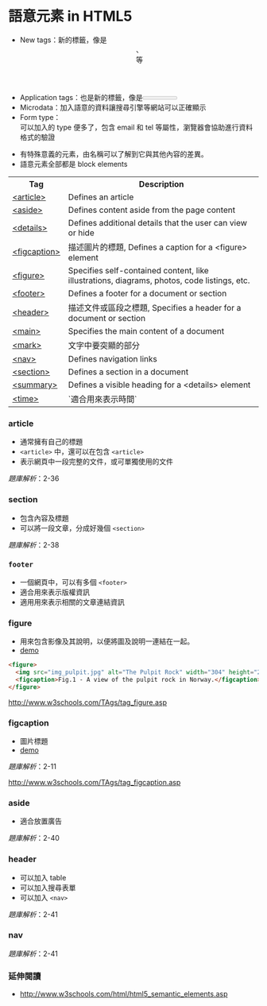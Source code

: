 # 語意元素 in HTML5

* New tags：新的標籤，像是<header>、<section> 等
* Application tags：也是新的標籤，像是<meter>、<progress> 等
* Microdata：加入語意的資料讓搜尋引擎等網站可以正確顯示
* Form type：<form> 可以加入的 type 便多了，包含 email 和 tel 等屬性，瀏覽器會協助進行資料格式的驗證
* 有特殊意義的元素，由名稱可以了解到它與其他內容的差異。
* 語意元素全部都是 block elements

<table>
<tbody><tr>
<th style="width:20%">Tag</th>
<th>Description</th>
</tr>
<tr>
<td><a href="http://www.w3schools.com/tags/tag_article.asp">&lt;article&gt;</a></td>
<td>Defines an article</td>
</tr>
<tr>
<td><a href="http://www.w3schools.com/tags/tag_aside.asp">&lt;aside&gt;</a></td>
<td>Defines content aside from the page content</td>
</tr>
<tr>
<td><a href="http://www.w3schools.com/tags/tag_details.asp">&lt;details&gt;</a></td>
<td>Defines additional details that the user can view or hide</td>
</tr>
<tr>
<td><a href="http://www.w3schools.com/tags/tag_figcaption.asp">&lt;figcaption&gt;</a></td>
<td>描述圖片的標題, Defines a caption for a &lt;figure&gt; element</td>
</tr>
<tr>
<td><a href="http://www.w3schools.com/tags/tag_figure.asp">&lt;figure&gt;</a></td>
<td>Specifies self-contained content, like illustrations, diagrams, photos, code
listings, etc.</td>
</tr>
<tr>
<td><a href="http://www.w3schools.com/tags/tag_footer.asp">&lt;footer&gt;</a></td>
<td>Defines a footer for a document or section</td>
</tr>
<tr>
<td><a href=http://www.w3schools.com"/tags/tag_header.asp">&lt;header&gt;</a></td>
<td>描述文件或區段之標題, Specifies a header for a document or section</td>
</tr>
<tr>
<td><a href="http://www.w3schools.com/tags/tag_main.asp">&lt;main&gt;</a></td>
<td>Specifies the main content of a document</td>
</tr>
<tr>
<td><a href="http://www.w3schools.com/tags/tag_mark.asp">&lt;mark&gt;</a></td>
<td>文字中要突顯的部分</td>
</tr>
<tr>
<td><a href="http://www.w3schools.com/tags/tag_nav.asp">&lt;nav&gt;</a></td>
<td>Defines navigation links</td>
</tr>
<tr>
<td><a href="http://www.w3schools.com/tags/tag_section.asp">&lt;section&gt;</a></td>
<td>Defines a section in a document</td>
</tr>
<tr>
<td><a href="http://www.w3schools.com/tags/tag_summary.asp">&lt;summary&gt;</a></td>
<td>Defines a visible heading for a &lt;details&gt; element</td>
</tr>
<tr>
<td><a href="http://www.w3schools.com/tags/tag_time.asp">&lt;time&gt;</a></td>
<td>`適合用來表示時間`</td>
</tr>
</tbody></table>

### article

* 通常擁有自己的標題
* `<article>` 中，還可以在包含 `<article>`
* 表示網頁中一段完整的文件，或可單獨使用的文件

*題庫解析*：2-36

### section

* 包含內容及標題
* 可以將一段文章，分成好幾個 `<section>`

*題庫解析*：2-38

### `footer`

* 一個網頁中，可以有多個 `<footer>`
* 適合用來表示版權資訊
* 適用用來表示相關的文章連結資訊

### figure

* 用來包含影像及其說明，以便將圖及說明一連結在一起。
* [demo](http://www.w3schools.com/TAgs/tryit.asp?filename=tryhtml5_figcaption)

```html
<figure>
  <img src="img_pulpit.jpg" alt="The Pulpit Rock" width="304" height="228">
  <figcaption>Fig.1 - A view of the pulpit rock in Norway.</figcaption>
</figure>
```

http://www.w3schools.com/TAgs/tag_figure.asp

### figcaption

* 圖片標題
* [demo](http://www.w3schools.com/tags/tryit.asp?filename=tryhtml5_figcaption)

*題庫解析*：2-11

http://www.w3schools.com/TAgs/tag_figcaption.asp

### aside

* 適合放置廣告

*題庫解析*：2-40

### header

* 可以加入 table
* 可以加入搜尋表單
* 可以加入 `<nav>`

*題庫解析*：2-41

### nav

*題庫解析*：2-41

### 延伸閱讀
* http://www.w3schools.com/html/html5_semantic_elements.asp
